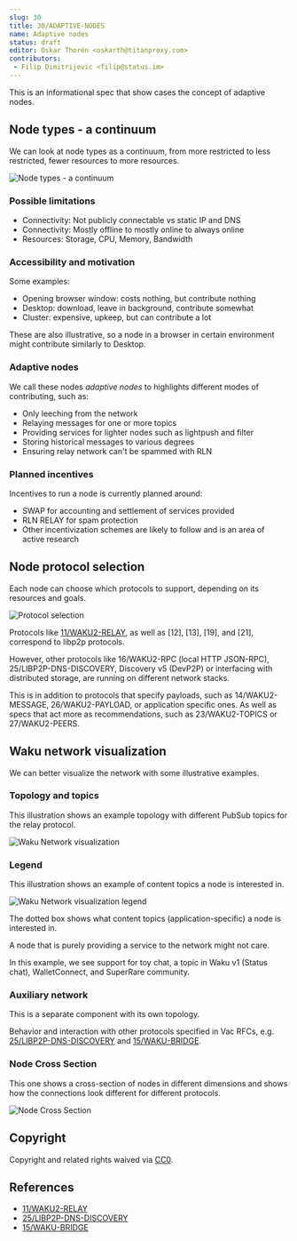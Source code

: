 ```yaml
---
slug: 30
title: 30/ADAPTIVE-NODES
name: Adaptive nodes
status: draft
editor: Oskar Thorén <oskarth@titanproxy.com>
contributors:
 - Filip Dimitrijevic <filip@status.im>
---
```


This is an informational spec that show cases the concept of adaptive nodes.

## Node types - a continuum

We can look at node types as a continuum,
from more restricted to less restricted,
fewer resources to more resources.

![Node types - a continuum](./images/adaptive_node_continuum2.png)

### Possible limitations

- Connectivity: Not publicly connectable vs static IP and DNS
- Connectivity: Mostly offline to mostly online to always online
- Resources: Storage, CPU, Memory, Bandwidth

### Accessibility and motivation

Some examples:

- Opening browser window: costs nothing, but contribute nothing
- Desktop: download, leave in background, contribute somewhat
- Cluster: expensive, upkeep, but can contribute a lot

These are also illustrative,
so a node in a browser in certain environment might contribute similarly to Desktop.

### Adaptive nodes

We call these nodes *adaptive nodes* to highlights different modes of contributing,
such as:

- Only leeching from the network
- Relaying messages for one or more topics
- Providing services for lighter nodes such as lightpush and filter
- Storing historical messages to various degrees
- Ensuring relay network can't be spammed with RLN

### Planned incentives

Incentives to run a node is currently planned around:

- SWAP for accounting and settlement of services provided
- RLN RELAY for spam protection
- Other incentivization schemes are likely to follow and is an area of active research

## Node protocol selection

Each node can choose which protocols to support, depending on its resources and goals.

![Protocol selection](./images/adaptive_node_protocol_selection2.png)

Protocols like [11/WAKU2-RELAY](/waku/standards/core/11/relay.md),
as well as [12], [13], [19], and [21], correspond to libp2p protocols.

However, other protocols like 16/WAKU2-RPC
(local HTTP JSON-RPC), 25/LIBP2P-DNS-DISCOVERY,
Discovery v5 (DevP2P) or interfacing with distributed storage,
are running on different network stacks.

This is in addition to protocols that specify payloads, such as 14/WAKU2-MESSAGE,
26/WAKU2-PAYLOAD, or application specific ones.
As well as specs that act more as recommendations,
such as 23/WAKU2-TOPICS or 27/WAKU2-PEERS.

## Waku network visualization

We can better visualize the network with some illustrative examples.

### Topology and topics

This illustration shows an example topology with different PubSub topics
for the relay protocol.

![Waku Network visualization](./images/adaptive_node_network_topology_protocols2.png)

### Legend

This illustration shows an example of content topics a node is interested in.

![Waku Network visualization legend](./images/adaptive_node_network_topology_protocols_legend.png)

The dotted box shows what content topics (application-specific)
a node is interested in.

A node that is purely providing a service to the network might not care.

In this example, we see support for toy chat,
a topic in Waku v1 (Status chat), WalletConnect, and SuperRare community.

### Auxiliary network

This is a separate component with its own topology.

Behavior and interaction with other protocols specified in Vac RFCs,
e.g. [25/LIBP2P-DNS-DISCOVERY](/vac/25/libp2p-dns-discovery.md)
and [15/WAKU-BRIDGE](/waku/standards/core/15/bridge.md).

### Node Cross Section

This one shows a cross-section of nodes in different dimensions and
shows how the connections look different for different protocols.

![Node Cross Section](./images/adaptive_node_cross_section2.png)

## Copyright

Copyright and related rights waived via
[CC0](https://creativecommons.org/publicdomain/zero/1.0/).

## References

- [11/WAKU2-RELAY](/waku/standards/core/11/relay.md)
- [25/LIBP2P-DNS-DISCOVERY](/vac/25/libp2p-dns-discovery.md)
- [15/WAKU-BRIDGE](/waku/standards/core/15/bridge.md)
